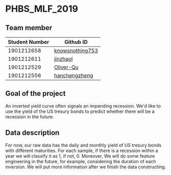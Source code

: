 # PHBS_MLF_2019
## Team member
Student Number | Github ID
------------ | -------------
1901212658 | [knowsnothing753](https://github.com/knowsnothing753)
1901212611 | [jinzhaol](https://github.com/jinzhaol)
1901212529 | [Oliver-Qu](https://github.com/Oliver-Qu)
1901212556 | [hanchengzheng](https://github.com/hanchengzheng)
## Goal of the project
An inverted yield curve often signals an impending recession. We'd like to use the yield of the US tresury bonds to predict whether there will be a recession in the future.
## Data description
For now, our raw data has the daily and monthly yield of US tresury bonds with different maturities. For each sample, if there is a recession within a year we will classify it as 1, if not, 0. Moreover, We will do some feature engineering in the future, for example, considering the duration of each inversion. We will put more information after we finish the data constructing.
